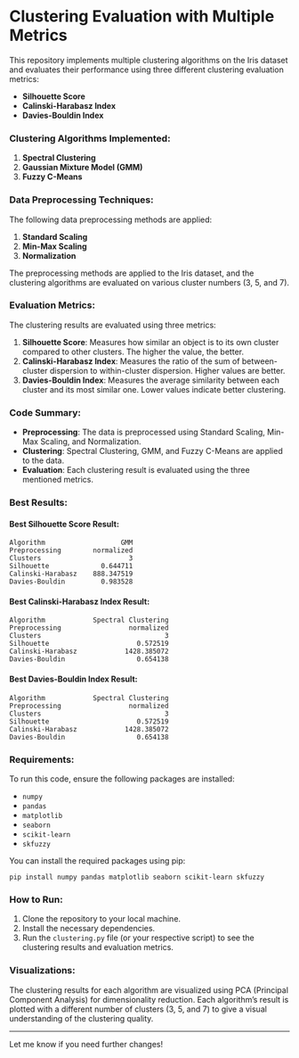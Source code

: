 # Clustering Evaluation with Multiple Metrics

This repository implements multiple clustering algorithms on the Iris dataset and evaluates their performance using three different clustering evaluation metrics:
- **Silhouette Score**
- **Calinski-Harabasz Index**
- **Davies-Bouldin Index**

### Clustering Algorithms Implemented:
1. **Spectral Clustering**
2. **Gaussian Mixture Model (GMM)**
3. **Fuzzy C-Means**

### Data Preprocessing Techniques:
The following data preprocessing methods are applied:
1. **Standard Scaling**
2. **Min-Max Scaling**
3. **Normalization**

The preprocessing methods are applied to the Iris dataset, and the clustering algorithms are evaluated on various cluster numbers (3, 5, and 7).

### Evaluation Metrics:
The clustering results are evaluated using three metrics:
1. **Silhouette Score**: Measures how similar an object is to its own cluster compared to other clusters. The higher the value, the better.
2. **Calinski-Harabasz Index**: Measures the ratio of the sum of between-cluster dispersion to within-cluster dispersion. Higher values are better.
3. **Davies-Bouldin Index**: Measures the average similarity between each cluster and its most similar one. Lower values indicate better clustering.

### Code Summary:
- **Preprocessing**: The data is preprocessed using Standard Scaling, Min-Max Scaling, and Normalization.
- **Clustering**: Spectral Clustering, GMM, and Fuzzy C-Means are applied to the data.
- **Evaluation**: Each clustering result is evaluated using the three mentioned metrics.

### Best Results:

#### Best Silhouette Score Result:
```
Algorithm                   GMM
Preprocessing        normalized
Clusters                      3
Silhouette             0.644711
Calinski-Harabasz    888.347519
Davies-Bouldin         0.983528
```

#### Best Calinski-Harabasz Index Result:
```
Algorithm            Spectral Clustering
Preprocessing                 normalized
Clusters                               3
Silhouette                      0.572519
Calinski-Harabasz            1428.385072
Davies-Bouldin                  0.654138
```

#### Best Davies-Bouldin Index Result:
```
Algorithm            Spectral Clustering
Preprocessing                 normalized
Clusters                               3
Silhouette                      0.572519
Calinski-Harabasz            1428.385072
Davies-Bouldin                  0.654138
```

### Requirements:
To run this code, ensure the following packages are installed:
- `numpy`
- `pandas`
- `matplotlib`
- `seaborn`
- `scikit-learn`
- `skfuzzy`

You can install the required packages using pip:

```
pip install numpy pandas matplotlib seaborn scikit-learn skfuzzy
```

### How to Run:
1. Clone the repository to your local machine.
2. Install the necessary dependencies.
3. Run the `clustering.py` file (or your respective script) to see the clustering results and evaluation metrics.

### Visualizations:
The clustering results for each algorithm are visualized using PCA (Principal Component Analysis) for dimensionality reduction. Each algorithm’s result is plotted with a different number of clusters (3, 5, and 7) to give a visual understanding of the clustering quality.

---

Let me know if you need further changes!
